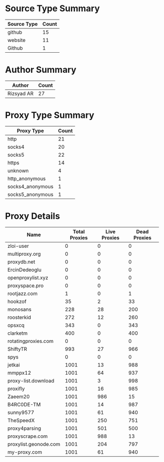 # Source Type Summary

| Source Type | Count |
|-------------|-------|
| github | 15 |
| website | 11 |
| Github | 1 |


# Author Summary

| Author | Count |
|--------|-------|
| Rizsyad AR | 27 |


# Proxy Type Summary

| Proxy Type | Count |
|------------|-------|
| http | 21 |
| socks4 | 20 |
| socks5 | 22 |
| https | 14 |
| unknown | 4 |
| http_anonymous | 1 |
| socks4_anonymous | 1 |
| socks5_anonymous | 1 |


# Proxy Details

| Name | Total Proxies | Live Proxies | Dead Proxies |
|------|---------------|--------------|---------------|
| zloi-user | 0 | 0 | 0 |
| multiproxy.org | 0 | 0 | 0 |
| proxydb.net | 0 | 0 | 0 |
| ErcinDedeoglu | 0 | 0 | 0 |
| openproxylist.xyz | 0 | 0 | 0 |
| proxyspace.pro | 0 | 0 | 0 |
| rootjazz.com | 1 | 0 | 1 |
| hookzof | 35 | 2 | 33 |
| monosans | 228 | 28 | 200 |
| roosterkid | 272 | 12 | 260 |
| opsxcq | 343 | 0 | 343 |
| clarketm | 400 | 0 | 400 |
| rotatingproxies.com | 0 | 0 | 0 |
| ShiftyTR | 993 | 27 | 966 |
| spys | 0 | 0 | 0 |
| jetkai | 1001 | 13 | 988 |
| mmppx12 | 1001 | 64 | 937 |
| proxy-list.download | 1001 | 3 | 998 |
| proxifly | 1001 | 16 | 985 |
| Zaeem20 | 1001 | 986 | 15 |
| B4RC0DE-TM | 1001 | 14 | 987 |
| sunny9577 | 1001 | 61 | 940 |
| TheSpeedX | 1001 | 250 | 751 |
| proxy4parsing | 1001 | 501 | 500 |
| proxyscrape.com | 1001 | 988 | 13 |
| proxylist.geonode.com | 1001 | 204 | 797 |
| my-proxy.com | 1001 | 61 | 940 |
